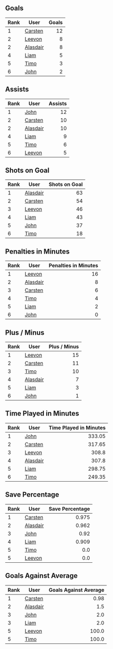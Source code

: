## Goals
| Rank | User | Goals |
| :--- | ---- | ---------: |
| 1 | [Carsten](https://github.com/llevasseur/world-juniors-2022/blob/master/ROSTERS.md#Carsten) |  12 |
| 2 | [Leevon](https://github.com/llevasseur/world-juniors-2022/blob/master/ROSTERS.md#Leevon) |  8 |
| 2 | [Alasdair](https://github.com/llevasseur/world-juniors-2022/blob/master/ROSTERS.md#Alasdair) |  8 |
| 4 | [Liam](https://github.com/llevasseur/world-juniors-2022/blob/master/ROSTERS.md#Liam) |  5 |
| 5 | [Timo](https://github.com/llevasseur/world-juniors-2022/blob/master/ROSTERS.md#Timo) |  3 |
| 6 | [John](https://github.com/llevasseur/world-juniors-2022/blob/master/ROSTERS.md#John) |  2 |
## Assists
| Rank | User | Assists |
| :--- | ---- | ---------: |
| 1 | [John](https://github.com/llevasseur/world-juniors-2022/blob/master/ROSTERS.md#John) |  12 |
| 2 | [Carsten](https://github.com/llevasseur/world-juniors-2022/blob/master/ROSTERS.md#Carsten) |  10 |
| 2 | [Alasdair](https://github.com/llevasseur/world-juniors-2022/blob/master/ROSTERS.md#Alasdair) |  10 |
| 4 | [Liam](https://github.com/llevasseur/world-juniors-2022/blob/master/ROSTERS.md#Liam) |  9 |
| 5 | [Timo](https://github.com/llevasseur/world-juniors-2022/blob/master/ROSTERS.md#Timo) |  6 |
| 6 | [Leevon](https://github.com/llevasseur/world-juniors-2022/blob/master/ROSTERS.md#Leevon) |  5 |
## Shots on Goal
| Rank | User | Shots on Goal |
| :--- | ---- | ---------: |
| 1 | [Alasdair](https://github.com/llevasseur/world-juniors-2022/blob/master/ROSTERS.md#Alasdair) |  63 |
| 2 | [Carsten](https://github.com/llevasseur/world-juniors-2022/blob/master/ROSTERS.md#Carsten) |  54 |
| 3 | [Leevon](https://github.com/llevasseur/world-juniors-2022/blob/master/ROSTERS.md#Leevon) |  46 |
| 4 | [Liam](https://github.com/llevasseur/world-juniors-2022/blob/master/ROSTERS.md#Liam) |  43 |
| 5 | [John](https://github.com/llevasseur/world-juniors-2022/blob/master/ROSTERS.md#John) |  37 |
| 6 | [Timo](https://github.com/llevasseur/world-juniors-2022/blob/master/ROSTERS.md#Timo) |  18 |
## Penalties in Minutes
| Rank | User | Penalties in Minutes |
| :--- | ---- | ---------: |
| 1 | [Leevon](https://github.com/llevasseur/world-juniors-2022/blob/master/ROSTERS.md#Leevon) |  16 |
| 2 | [Alasdair](https://github.com/llevasseur/world-juniors-2022/blob/master/ROSTERS.md#Alasdair) |  8 |
| 3 | [Carsten](https://github.com/llevasseur/world-juniors-2022/blob/master/ROSTERS.md#Carsten) |  6 |
| 4 | [Timo](https://github.com/llevasseur/world-juniors-2022/blob/master/ROSTERS.md#Timo) |  4 |
| 5 | [Liam](https://github.com/llevasseur/world-juniors-2022/blob/master/ROSTERS.md#Liam) |  2 |
| 6 | [John](https://github.com/llevasseur/world-juniors-2022/blob/master/ROSTERS.md#John) |  0 |
## Plus / Minus
| Rank | User | Plus / Minus |
| :--- | ---- | ---------: |
| 1 | [Leevon](https://github.com/llevasseur/world-juniors-2022/blob/master/ROSTERS.md#Leevon) |  15 |
| 2 | [Carsten](https://github.com/llevasseur/world-juniors-2022/blob/master/ROSTERS.md#Carsten) |  11 |
| 3 | [Timo](https://github.com/llevasseur/world-juniors-2022/blob/master/ROSTERS.md#Timo) |  10 |
| 4 | [Alasdair](https://github.com/llevasseur/world-juniors-2022/blob/master/ROSTERS.md#Alasdair) |  7 |
| 5 | [Liam](https://github.com/llevasseur/world-juniors-2022/blob/master/ROSTERS.md#Liam) |  3 |
| 6 | [John](https://github.com/llevasseur/world-juniors-2022/blob/master/ROSTERS.md#John) |  1 |
## Time Played in Minutes
| Rank | User | Time Played in Minutes |
| :--- | ---- | ---------: |
| 1 | [John](https://github.com/llevasseur/world-juniors-2022/blob/master/ROSTERS.md#John) |  333.05 |
| 2 | [Carsten](https://github.com/llevasseur/world-juniors-2022/blob/master/ROSTERS.md#Carsten) |  317.65 |
| 3 | [Leevon](https://github.com/llevasseur/world-juniors-2022/blob/master/ROSTERS.md#Leevon) |  308.8 |
| 4 | [Alasdair](https://github.com/llevasseur/world-juniors-2022/blob/master/ROSTERS.md#Alasdair) |  307.8 |
| 5 | [Liam](https://github.com/llevasseur/world-juniors-2022/blob/master/ROSTERS.md#Liam) |  298.75 |
| 6 | [Timo](https://github.com/llevasseur/world-juniors-2022/blob/master/ROSTERS.md#Timo) |  249.35 |
## Save Percentage
| Rank | User | Save Percentage |
| :--- | ---- | ---------: |
| 1 | [Carsten](https://github.com/llevasseur/world-juniors-2022/blob/master/ROSTERS.md#Carsten) |  0.975 |
| 2 | [Alasdair](https://github.com/llevasseur/world-juniors-2022/blob/master/ROSTERS.md#Alasdair) |  0.962 |
| 3 | [John](https://github.com/llevasseur/world-juniors-2022/blob/master/ROSTERS.md#John) |  0.92 |
| 4 | [Liam](https://github.com/llevasseur/world-juniors-2022/blob/master/ROSTERS.md#Liam) |  0.909 |
| 5 | [Timo](https://github.com/llevasseur/world-juniors-2022/blob/master/ROSTERS.md#Timo) |  0.0 |
| 5 | [Leevon](https://github.com/llevasseur/world-juniors-2022/blob/master/ROSTERS.md#Leevon) |  0.0 |
## Goals Against Average
| Rank | User | Goals Against Average |
| :--- | ---- | ---------: |
| 1 | [Carsten](https://github.com/llevasseur/world-juniors-2022/blob/master/ROSTERS.md#Carsten) |  0.98 |
| 2 | [Alasdair](https://github.com/llevasseur/world-juniors-2022/blob/master/ROSTERS.md#Alasdair) |  1.5 |
| 3 | [John](https://github.com/llevasseur/world-juniors-2022/blob/master/ROSTERS.md#John) |  2.0 |
| 3 | [Liam](https://github.com/llevasseur/world-juniors-2022/blob/master/ROSTERS.md#Liam) |  2.0 |
| 5 | [Leevon](https://github.com/llevasseur/world-juniors-2022/blob/master/ROSTERS.md#Leevon) |  100.0 |
| 5 | [Timo](https://github.com/llevasseur/world-juniors-2022/blob/master/ROSTERS.md#Timo) |  100.0 |
